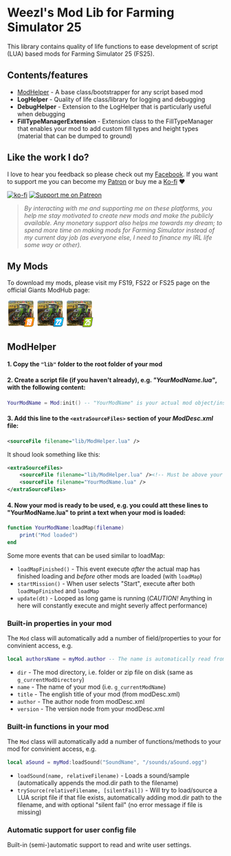 # Weezl's Mod Lib for Farming Simulator 25

This library contains quality of life functions to ease development of script (LUA) based mods for Farming Simulator 25 (FS25).


## Contents/features
* [ModHelper](#modhelper) - A base class/bootstrapper for any script based mod
* **LogHelper** - Quality of life class/library for logging and debugging
* **DebugHelper** - Extension to the LogHelper that is particularly useful when debugging
* **FillTypeManagerExtension** - Extension class to the FillTypeManager that enables your mod to add custom fill types and height types (material that can be dumped to ground) 


## Like the work I do?
I love to hear you feedback so please check out my [Facebook](https://www.facebook.com/w33zl). If you want to support me you can become my [Patron](https://www.patreon.com/wzlmodding) or buy me a [Ko-fi](https://ko-fi.com/w33zl) :heart:

[![ko-fi](https://ko-fi.com/img/githubbutton_sm.svg)](https://ko-fi.com/X8X0BB65P) [![Support me on Patreon](https://img.shields.io/endpoint.svg?url=https%3A%2F%2Fshieldsio-patreon.vercel.app%2Fapi%3Fusername%3Dwzlmodding%3F%26type%3Dpatrons&style=for-the-badge)](https://patreon.com/wzlmodding?)

> _By interacting with me and supporting me on these platforms, you help me stay motivated to create new mods and make the publicly available. Any monetary support also helps me towards my dream; to spend more time on making mods for Farming Simulator instead of my current day job (as everyone else, I need to finance my IRL life some way or other)._


## My Mods

To download my mods, please visit my FS19, FS22 or FS25 page on the official Giants ModHub page:

[![My FS22 Mods](https://github.com/w33zl/w33zl/raw/main/GitHubIcons_MH_FS19.png)](https://www.farming-simulator.com/mods.php?title=fs2019&filter=org&org_id=140742)
[![My FS22 Mods](https://github.com/w33zl/w33zl/raw/main/GitHubIcons_MH_FS22.png)](https://www.farming-simulator.com/mods.php?title=fs2022&filter=org&org_id=140742)
[![My FS25 Mods](https://github.com/w33zl/w33zl/raw/main/GitHubIcons_MH_FS25.png)](https://www.farming-simulator.com/mods.php?title=fs2025&filter=org&org_id=140742)




## ModHelper

#### 1. Copy the `"lib"` folder to the root folder of your mod

#### 2. Create a script file (if you haven't already), e.g. *"YourModName.lua"*, with the following content:
```lua
YourModName = Mod:init() -- "YourModName" is your actual mod object/instance, ready to use
```

#### 3. Add this line to the `<extraSourceFiles>` section of your *ModDesc.xml* file:
```xml
<sourceFile filename="lib/ModHelper.lua" />
```

It shoud look something like this:
```xml
<extraSourceFiles>
    <sourceFile filename="lib/ModHelper.lua" /><!-- Must be above your mod lua file -->
    <sourceFile filename="YourModName.lua" />
</extraSourceFiles>
```

#### 4. Now your mod is ready to be used, e.g. you could att these lines to "YourModName.lua" to print a text when your mod is loaded:

```lua
function YourModName:loadMap(filename) 
    print("Mod loaded")
end
```

Some more events that can be used similar to loadMap:
* `loadMapFinished()` - This event execute *after* the actual map has finished loading and *before* other mods are loaded (with `loadMap`)
* `startMission()` - When user selects "Start", execute after both `loadMapFinished` and `loadMap`
* `update(dt)` - Looped as long game is running (*CAUTION!* Anything in here will constantly execute and might severly affect performance)

### Built-in properties in your mod
The `Mod` class will automatically add a number of field/properties to your for convinient access, e.g.
```lua
local authorsName = myMod.author -- The name is automatically read from the modDesc file
```

* `dir` - The mod directory, i.e. folder or zip file on disk (same as `g_currentModDirectory`)
* `name` - The name of your mod (i.e. `g_currentModName`)
* `title` - The english title of your mod (from modDesc.xml)
* `author` - The author node from modDesc.xml
* `version` - The version node from your modDesc.xml

### Built-in functions in your mod
The `Mod` class will automatically add a number of functions/methods to your mod for convinient access, e.g.
```lua
local aSound = myMod:loadSound("SoundName", "/sounds/aSound.ogg")
```

* `loadSound(name, relativeFilename)` - Loads a sound/sample (automatically appends the mod.dir path to the filename) 
* `trySource(relativeFilename, [silentFail])` - Will try to load/source a LUA script file if that file exists, automatically adding mod.dir path to the filename, and with optional "silent fail" (no error message if file is missing)

### Automatic support for user config file
Built-in (semi-)automatic support to read and write user settings.
